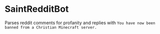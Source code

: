 # SaintRedditBot
Parses reddit comments for profanity and replies with `You have now been banned from a Christian Minecraft server.`
